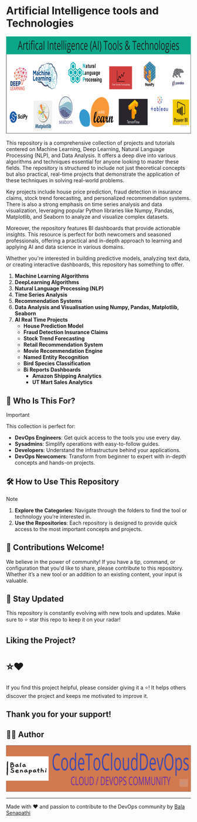 # Artificial Intelligence tools and Technologies

![Artificial Intelligence tools and Technologies](https://github.com/balusena/artificial-intelligence-tools-and-technologies/blob/main/ai-tools.png)

This repository is a comprehensive collection of projects and tutorials centered on Machine Learning, Deep Learning, Natural
Language Processing (NLP), and Data Analysis. It offers a deep dive into various algorithms and techniques essential for anyone
looking to master these fields. The repository is structured to include not just theoretical concepts but also practical, 
real-time projects that demonstrate the application of these techniques in solving real-world problems.

Key projects include house price prediction, fraud detection in insurance claims, stock trend forecasting, and personalized
recommendation systems. There is also a strong emphasis on time series analysis and data visualization, leveraging popular 
Python libraries like Numpy, Pandas, Matplotlib, and Seaborn to analyze and visualize complex datasets.

Moreover, the repository features BI dashboards that provide actionable insights. This resource is perfect for both newcomers
and seasoned professionals, offering a practical and in-depth approach to learning and applying AI and data science in various
domains.

Whether you're interested in building predictive models, analyzing text data, or creating interactive dashboards, this repository
has something to offer.

1. **Machine Learning Algorithms**
2. **DeepLearning Algorithms**
3. **Natural Language Processing (NLP)**
4. **Time Series Analysis**
5. **Recommendation Systems**
6. **Data Analysis and Visualisation using Numpy, Pandas, Matplotlib, Seaborn**
7. **AI Real Time Projects**
    - **House Prediction Model**
    - **Fraud Detection Insurance Claims**
    - **Stock Trend Forecasting**
    - **Retail Recommendation System**
    - **Movie Recommendation Engine**
    - **Named Entity Recognition**
    - **Bird Species Classification**
    - **Bi Reports Dashboards**
       - **Amazon Shipping Analytics** 
       - **UT Mart Sales Analytics**
       
## 👥 Who Is This For?

> [!IMPORTANT]
> This collection is perfect for:
>
> - **DevOps Engineers**: Get quick access to the tools you use every day.
> - **Sysadmins**: Simplify operations with easy-to-follow guides.
> - **Developers**: Understand the infrastructure behind your applications.
> - **DevOps Newcomers**: Transform from beginner to expert with in-depth concepts and hands-on projects.

## 🛠️ How to Use This Repository

> [!NOTE]
> 1. **Explore the Categories**: Navigate through the folders to find the tool or technology you’re interested in.
> 2. **Use the Repositories**: Each repository is designed to provide quick access to the most important concepts and projects.

## 🤝 Contributions Welcome!

We believe in the power of community! If you have a tip, command, or configuration that you'd like to share, please contribute to this repository. Whether it’s a new tool or an addition to an existing content, your input is valuable.

## 📢 Stay Updated

This repository is constantly evolving with new tools and updates. Make sure to ⭐ star this repo to keep it on your radar!

## Liking the Project?

# ⭐❤️

If you find this project helpful, please consider giving it a ⭐! It helps others discover the project and keeps me motivated to improve it.

Thank you for your support!
---
## ✍🏼 Author

![Author Image](https://github.com/balusena/artificial-intelligence-tools-and-technologies/blob/main/banner.png)

---
Made with ❤️ and passion to contribute to the DevOps community by [Bala Senapathi](https://github.com/balusena)



